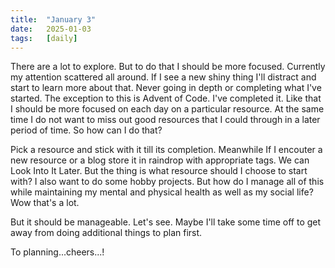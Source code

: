 ```yaml
---
title:  "January 3"
date:   2025-01-03
tags:   [daily]
---
```


There are a lot to explore. But to do that I should be more focused. Currently my attention scattered all around. If I see a new shiny thing I'll distract and start to learn more about that. Never going in depth or completing what I've started. The exception to this is Advent of Code. I've completed it. Like that I should be more focused on each day on a particular resource. At the same time I do not want to miss out good resources that I could through in a later period of time. So how can I do that?

Pick a resource and stick with it till its completion. Meanwhile If I encouter a new resource or a blog store it in raindrop with appropriate tags. We can Look Into It Later. But the thing is what resource should I choose to start with? I also want to do some hobby projects. But how do I manage all of this while maintaining my mental and physical health as well as my social life? Wow that's a lot.

But it should be manageable. Let's see. Maybe I'll take some time off to get away from doing additional things to plan first.

To planning...cheers...!
